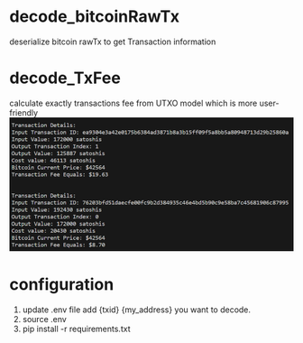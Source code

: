 # decode_bitcoinRawTx
deserialize bitcoin rawTx to get Transaction information

# decode_TxFee
calculate exactly transactions fee from UTXO model which is more user-friendly
![demo](https://raw.githubusercontent.com/cradle0fFilth/decode_bitcoinRawTx/main/demo.png "可选的标题")

# configuration
1. update .env file add {txid} {my_address} you want to decode.
2. source .env
3. pip install -r requirements.txt
